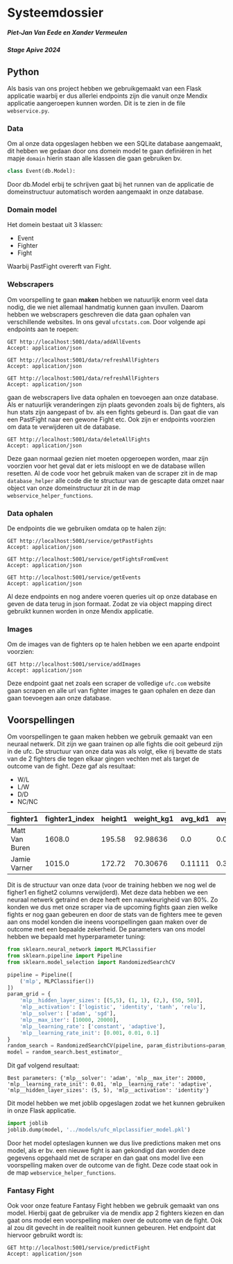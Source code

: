 # Systeemdossier
##### **Piet-Jan Van Eede en Xander Vermeulen**
##### **Stage Apive 2024**

## Python
Als basis van ons project hebben we gebruikgemaakt van een Flask applicatie waarbij er dus allerlei endpoints zijn die 
vanuit onze Mendix applicatie aangeroepen kunnen worden. Dit is te zien in de file `webservice.py`.
### Data
Om al onze data opgeslagen hebben we een SQLite database aangemaakt, dit hebben we gedaan door ons domein model te gaan 
definiëren in het mapje ```domain``` hierin staan alle klassen die gaan gebruiken bv. 
```python
class Event(db.Model): 
```
Door  db.Model  erbij te schrijven gaat bij het runnen van de applicatie de domeinstructuur automatisch worden aangemaakt 
in onze database. 
### Domain model
Het domein bestaat uit 3 klassen:
- Event
- Fighter
- Fight

Waarbij PastFight overerft van Fight.
### Webscrapers
Om voorspelling te gaan **maken** hebben we natuurlijk enorm veel data nodig, die we niet allemaal handmatig kunnen gaan 
invullen. Daarom hebben we webscrapers geschreven die data gaan ophalen van verschillende websites. In ons geval
`ufcstats.com`. Door volgende api endpoints aan te roepen: 
````http request
GET http://localhost:5001/data/addAllEvents
Accept: application/json
````
````http request
GET http://localhost:5001/data/refreshAllFighters
Accept: application/json
````
````http request
GET http://localhost:5001/data/refreshAllFighters
Accept: application/json
````
gaan de webscrapers live data ophalen en toevoegen aan onze database. Als er natuurlijk veranderingen zijn plaats gevonden
zoals bij de fighters, als hun stats zijn aangepast of bv. als een fights gebeurd is. Dan gaat die van een PastFight naar
een gewone Fight etc.
Ook zijn er endpoints voorzien om data te verwijderen uit de database. 
````http request
GET http://localhost:5001/data/deleteAllFights
Accept: application/json
````
Deze gaan normaal gezien niet moeten opgeroepen worden, maar zijn voorzien voor het geval dat er iets misloopt en we de
database willen resetten.
Al de code voor het gebruik maken van de scraper zit in de map `database_helper` alle code die te structuur van de gescapte
data omzet naar object van onze domeinstructuur zit in de map `webservice_helper_functions`.

### Data ophalen
De endpoints die we gebruiken omdata op te halen zijn:
````http request
GET http://localhost:5001/service/getPastFights
Accept: application/json
````
````http request
GET http://localhost:5001/service/getFightsFromEvent
Accept: application/json
````
````http request
GET http://localhost:5001/service/getEvents
Accept: application/json
````
Al deze endpoints en nog andere voeren queries uit op onze database en geven de data terug in json formaat. Zodat ze via 
object mapping direct gebruikt kunnen worden in onze Mendix applicatie.
### Images
Om de images van de fighters op te halen hebben we een aparte endpoint voorzien:
````http request
GET http://localhost:5001/service/addImages
Accept: application/json
````
Deze endpoint gaat net zoals een scraper de volledige `ufc.com` website gaan scrapen en alle url van fighter images te gaan
ophalen en deze dan gaan toevoegen aan onze database.
## Voorspellingen
Om voorspellingen te gaan maken hebben we gebruik gemaakt van een neuraal netwerk. Dit zijn we gaan trainen op alle fights
die ooit gebeurd zijn in de ufc. De structuur van onze data was als volgt, elke rij bevatte de stats van de 2 fighters die tegen 
elkaar gingen vechten met als target de outcome van de fight. Deze gaf als resultaat:
- W/L
- L/W
- D/D
- NC/NC

| fighter1          | fighter1_index | height1 | weight_kg1 | avg_kd1       | avg_sub_att1  | avg_td_percentage1 | avg_significant_strike_percentage1 | avg_total_str1 | avg_round1 | avg_ctrl_seconds1 | total_wins1 | total_losses1 | total_draws1 | win_percentage1 | reach_conv1 | fighter2          | fighter2_index | height2 | weight_kg2 | avg_kd2       | avg_sub_att2  | avg_td_percentage2 | avg_significant_strike_percentage2 | avg_total_str2 | avg_round2 | avg_ctrl_seconds2 | total_wins2 | total_losses2 | total_draws2 | win_percentage2 | reach_conv2 | outcome |
|-------------------|----------------|---------|------------|---------------|---------------|---------------------|-------------------------------------|----------------|------------|-------------------|-------------|---------------|--------------|----------------|-------------|-------------------|----------------|---------|------------|---------------|---------------|---------------------|-------------------------------------|----------------|------------|-------------------|-------------|---------------|--------------|----------------|-------------|---------|
| Matt Van Buren    | 1608.0         | 195.58  | 92.98636   | 0.0           | 0.0           | 33.6                | 40.0                                | 44.25          | 1.75       | 6.5               | 0.0         | 2.0           | 0.0          | 0.0            | 75.8        | Sean O'Connell    | 2097.0         | 185.42  | 92.98636   | 0.21429       | 0.14286       | 0.0                 | 48.64                               | 45.04          | 1.71       | 58.21             | 2.0         | 5.0           | 0.0          | 28.57          | 74.0        | L/W     |
| Jamie Varner      | 1015.0         | 172.72  | 70.30676   | 0.11111       | 0.33333       | 59.21               | 34.22                               | 32.25          | 1.72       | 67.67             | 3.0         | 6.0           | 0.0          | 33.33          | 71.0        | Jason Gilliam     | 1037.0         | 182.88  | 77.11064   | 0.0           | 0.0           | 0.0                 | 21.0                                | 4.5            | 1.0        | 2.5               | 0.0         | 2.0           | 0.0          | 0.0            | 74.4        | W/L     |

Dit is de structuur van onze data (voor de training hebben we nog wel de figher1 en fighet2 columns verwijderd).
Met deze data hebben we een neuraal netwerk getraind en deze heeft een nauwkeurigheid van 80%. Zo konden we dus met onze
scraper via de upcoming fights gaan zien welke fights er nog gaan gebeuren en door de stats van de fighters mee te geven aan ons model
konden die ineens voorspellingen gaan maken over de outcome met een bepaalde zekerheid. 
De parameters van ons model hebben we bepaald met hyperparameter tuning:
````python
from sklearn.neural_network import MLPClassifier
from sklearn.pipeline import Pipeline
from sklearn.model_selection import RandomizedSearchCV

pipeline = Pipeline([
    ('mlp', MLPClassifier())
])
param_grid = {
    'mlp__hidden_layer_sizes': [(5,5), (1, 1), (2,), (50, 50)],
    'mlp__activation': ['logistic', 'identity', 'tanh', 'relu'],
    'mlp__solver': ['adam', 'sgd'],
    'mlp__max_iter': [10000, 20000],
    'mlp__learning_rate': ['constant', 'adaptive'],
    'mlp__learning_rate_init': [0.001, 0.01, 0.1]
}
random_search = RandomizedSearchCV(pipeline, param_distributions=param_grid, n_iter=10, cv=3, n_jobs=-1, random_state=42)
model = random_search.best_estimator_
````
Dit gaf volgend resultaat:
````
Best parameters: {'mlp__solver': 'adam', 'mlp__max_iter': 20000, 'mlp__learning_rate_init': 0.01, 'mlp__learning_rate': 'adaptive', 'mlp__hidden_layer_sizes': (5, 5), 'mlp__activation': 'identity'}
````
Dit model hebben we met joblib opgeslagen zodat we het kunnen gebruiken in onze Flask applicatie. 
````python
import joblib
joblib.dump(model, '../models/ufc_mlpclassifier_model.pkl')
````
Door het model opteslagen kunnen we dus live predictions maken met ons model, als er bv. een nieuwe fight is aan gekondigd
dan worden deze gegevens opgehaald met de scraper en dan gaat ons model live een voorspelling maken over de outcome van de
fight. Deze code staat ook in de map `webservice_helper_functions`.

### Fantasy Fight
Ook voor onze feature Fantasy Fight hebben we gebruik gemaakt van ons model. Hierbij gaat de gebruiker via de mendix app
2 fighters kiezen en dan gaat ons model een voorspelling maken over de outcome van de fight. Ook al zou dit gevecht in de 
realiteit nooit kunnen gebeuren. Het endpoint dat hiervoor gebruikt wordt is:
````http request
GET http://localhost:5001/service/predictFight
Accept: application/json
````
